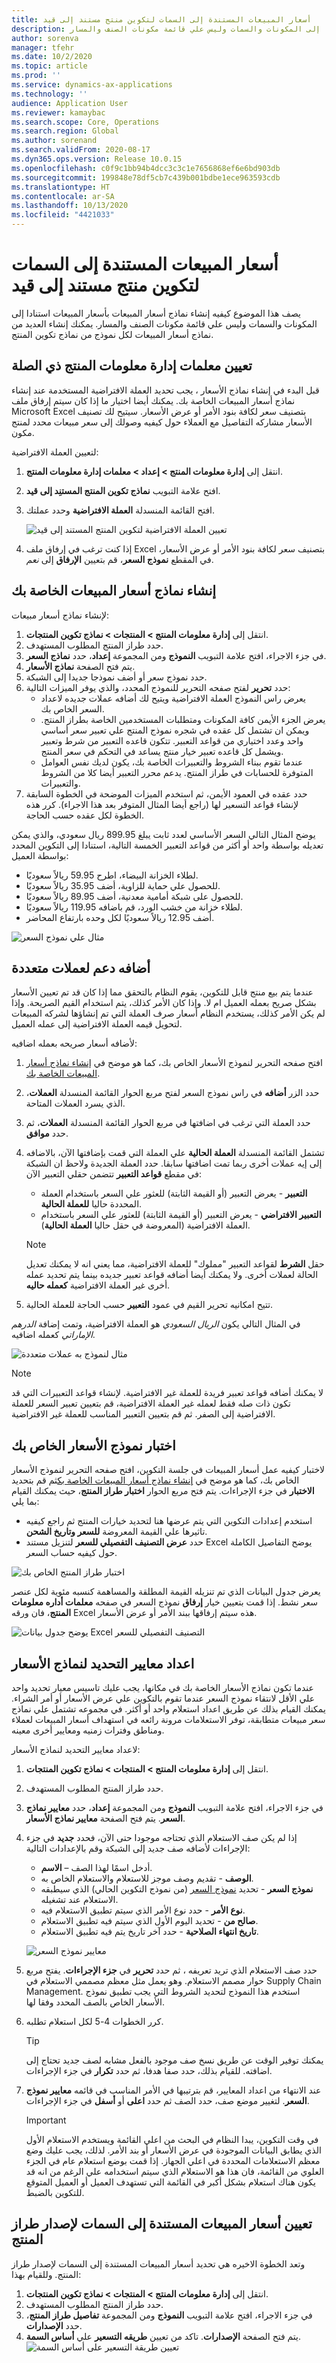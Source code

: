 ```yaml
---
title: أسعار المبيعات المستندة إلى السمات لتكوين منتج مستند إلى قيد
description: يصف هذا الموضوع كيفيه إنشاء نماذج أسعار المبيعات بأسعار المبيعات استنادا إلى المكونات والسمات وليس علي قائمة مكونات الصنف والمسار.
author: sorenva
manager: tfehr
ms.date: 10/2/2020
ms.topic: article
ms.prod: ''
ms.service: dynamics-ax-applications
ms.technology: ''
audience: Application User
ms.reviewer: kamaybac
ms.search.scope: Core, Operations
ms.search.region: Global
ms.author: sorenand
ms.search.validFrom: 2020-08-17
ms.dyn365.ops.version: Release 10.0.15
ms.openlocfilehash: c0f9c1bb94b4dcc3c3c1e7656868ef6e6bd903db
ms.sourcegitcommit: 199848e78df5cb7c439b001bdbe1ece963593cdb
ms.translationtype: HT
ms.contentlocale: ar-SA
ms.lasthandoff: 10/13/2020
ms.locfileid: "4421033"
---
```

# <a name="attribute-based-sales-prices-for-constraint-based-product-configuration"></a>أسعار المبيعات المستندة إلى السمات لتكوين منتج مستند إلى قيد

يصف هذا الموضوع كيفيه إنشاء نماذج أسعار المبيعات بأسعار المبيعات استنادا إلى المكونات والسمات وليس علي قائمة مكونات الصنف والمسار. يمكنك إنشاء العديد من نماذج أسعار المبيعات لكل نموذج من نماذج تكوين المنتج.

## <a name="set-relevant-product-information-management-parameters"></a>تعيين معلمات إدارة معلومات المنتج ذي الصلة

قبل البدء في إنشاء نماذج الأسعار ، يجب تحديد العملة الافتراضية المستخدمة عند إنشاء نماذج أسعار المبيعات الخاصة بك. يمكنك أيضا اختيار ما إذا كان سيتم إرفاق ملف Microsoft Excel بتصنيف سعر لكافة بنود الأمر أو عرض الأسعار. سيتيح لك تصنيف الأسعار مشاركه التفاصيل مع العملاء حول كيفيه وصولك إلى سعر مبيعات محدد لمنتج مكون.

لتعيين العملة الافتراضية:

1. انتقل إلى **إدارة معلومات المنتج \> إعداد \> معلمات إدارة معلومات المنتج**.
1. افتح علامة التبويب **نماذج تكوين المنتج المستنِد إلى قيد**.
1. افتح القائمة المنسدلة **العملة الافتراضية** وحدد عملتك.

    ![تعيين العملة الافتراضية لتكوين المنتج المستند إلى قيد](media/prod-config-currency.png "تعيين العملة الافتراضية لتكوين المنتج المستند إلى قيد")

1. إذا كنت ترغب في إرفاق ملف Excel بتصنيف سعر لكافة بنود الأمر أو عرض الأسعار، في المقطع **نموذج السعر**، قم بتعيين **الإرفاق** إلى *نعم*.

## <a name="build-your-sales-price-models"></a><a name="build-price-model"></a>إنشاء نماذج أسعار المبيعات الخاصة بك

لإنشاء نماذج أسعار مبيعات:

1. انتقل إلى **إدارة معلومات المنتج \> المنتجات \> نماذج تكوين المنتجات**.
1. حدد طراز المنتج المطلوب المستهدف.
1. في جزء الاجراء، افتح علامة التبويب **النموذج** ومن المجموعة **إعداد**، حدد **نماذج السعر**.
1. يتم فتح الصفحة **نماذج الأسعار**.
1. حدد نموذج سعر أو أضف نموذجا جديدا إلى الشبكة.
1. حدد **تحرير** لفتح صفحه التحرير للنموذج المحدد، والذي يوفر الميزات التالية:
    - يعرض راس النموذج العملة الافتراضية ويتيح لك أضافه عملات جديده لاعداد السعر الخاص بك.
    - يعرض الجزء الأيمن كافة المكونات ومتطلبات المستخدمين الخاصة بطراز المنتج. ويمكن ان تشتمل كل عقده في شجره نموذج المنتج علي تعبير سعر أساسي واحد وعدد اختياري من قواعد التعبير. تتكون قاعده التعبير من شرط وتعبير ويشمل كل قاعده تعبير خيار منتج يساعد في التحكم في سعر المنتج.
    - عندما تقوم ببناء الشروط والتعبيرات الخاصة بك، يكون لديك نفس العوامل المتوفرة للحسابات في طراز المنتج. يدعم محرر التعبير أيضا كلا من الشروط والتعبيرات.
1. حدد عقده في العمود الأيمن، ثم استخدم الميزات الموضحة في الخطوة السابقة لإنشاء قواعد التسعير لها (راجع أيضا المثال المتوفر بعد هذا الاجراء). كرر هذه الخطوة لكل عقده حسب الحاجة.

يوضح المثال التالي السعر الأساسي لعدد ثابت يبلغ 899.95 ريال سعودي، والذي يمكن تعديله بواسطة واحد أو أكثر من قواعد التعبير الخمسة التالية، استنادا إلى التكوين المحدد بواسطة العميل:

- لطلاء الخزانة البيضاء، اطرح 59.95 ريالاً سعوديًا.
- للحصول علي حماية للزاوية، أضف 35.95 ريالاً سعوديًا.
- للحصول على شبكة أمامية معدنية، أضف 89.95 ريالاً سعوديًا.
- لطلاء خزانة من خشب الورد، قم باضافه 119.95 ريالاً سعوديًا.
- أضف 12.95 ريالاً سعوديًا لكل وحده بارتفاع المحاضر.

![مثال علي نموذج السعر](media/prod-config-rules-example.png "مثال علي نموذج السعر")

## <a name="add-support-for-multiple-currencies"></a>أضافه دعم لعملات متعددة

عندما يتم بيع منتج قابل للتكوين، يقوم النظام بالتحقق مما إذا كان قد تم تعيين الأسعار بشكل صريح بعمله العميل ام لا. وإذا كان الأمر كذلك، يتم استخدام القيم الصريحة. وإذا لم يكن الأمر كذلك، يستخدم النظام أسعار صرف العملة التي تم إنشاؤها لشركه المبيعات لتحويل قيمه العملة الافتراضية إلى عمله العميل.

لأضافه أسعار صريحه بعمله اضافيه:

1. افتح صفحه التحرير لنموذج الأسعار الخاص بك، كما هو موضح في [إنشاء نماذج أسعار المبيعات الخاصة بك](#build-price-model).
1. حدد الزر **أضافه** في راس نموذج السعر لفتح مربع الحوار القائمة المنسدلة **العملات**، الذي يسرد العملات المتاحة.
1. حدد العملة التي ترغب في اضافتها في مربع الحوار القائمة المنسدلة **العملات**،  ثم حدد **موافق**.
1. تشتمل القائمة المنسدلة **العملة الحالية** علي العملة التي قمت بإضافتها الآن، بالاضافه إلى إيه عملات أخرى ربما تمت اضافتها سابقا. حدد العملة الجديدة ولاحظ ان الشبكة في مقطع **قواعد التعبير** تتضمن حقلي التعبير الآن:
    - **التعبير** - يعرض التعبير (أو القيمة الثابتة) للعثور علي السعر باستخدام العملة المحددة حاليا **للعملة الحالية**.
    - **التعبير الافتراضي** - يعرض التعبير (أو القيمة الثابتة) للعثور علي السعر باستخدام العملة الافتراضية (المعروضة في حقل حاليا **العملة الحالية**).

    > [!NOTE]
    > حقل **الشرط** لقواعد التعبير "مملوك" للعملة الافتراضية، مما يعني انه لا يمكنك تعديل الحالة لعملات أخرى. ولا يمكنك أيضا أضافه قواعد تعبير جديده بينما يتم تحديد عمله أخرى غير العملة الافتراضية **كعمله حاليه**.
1. تتيح امكانيه تحرير القيم في عمود **التعبير** حسب الحاجة للعملة الحالية.

في المثال التالي يكون _الريال السعودي_ هو العملة الافتراضية، وتمت إضافة _الدرهم الإماراتي_ كعمله اضافيه.

![مثال لنموذج به عملات متعددة](media/prod-config-rules-currency-example.png "مثال لنموذج به عملات متعددة")

> [!NOTE]
> لا يمكنك أضافه قواعد تعبير فريدة للعملة غير الافتراضية. لإنشاء قواعد التعبيرات التي قد تكون ذات صله فقط لعمله غير العملة الافتراضية، قم بتعيين تعبير السعر للعملة الافتراضية إلى الصفر. ثم قم بتعيين التعبير المناسب للعملة غير الافتراضية.

## <a name="test-your-price-model"></a>اختبار نموذج الأسعار الخاص بك

لاختبار كيفيه عمل أسعار المبيعات في جلسة التكوين، افتح صفحه التحرير لنموذج الأسعار الخاص بك، كما هو موضح في [إنشاء نماذج أسعار المبيعات الخاصة بك](#build-price-model)ثم قم بتحديد **الاختبار** في جزء الإجراءات. يتم فتح مربع الحوار **اختبار طراز المنتج**، حيث يمكنك القيام بما يلي:

- استخدم إعدادات التكوين التي يتم عرضها هنا لتحديد خيارات المنتج ثم راجع كيفيه تاثيرها علي القيمة المعروضة **للسعر وتاريخ الشحن**.
- حدد **عرض التصنيف التفصيلي للسعر** لتنزيل مستند Excel يوضح التفاصيل الكاملة حول كيفيه حساب السعر.

![اختبار طراز المنتج الخاص بك](media/prod-config-test.png "اختبار طراز المنتج الخاص بك")

يعرض جدول البيانات الذي تم تنزيله القيمة المطلقة والمساهمة كنسبه مئوية لكل عنصر سعر نشط. إذا قمت بتعيين خيار **إرفاق** نموذج السعر في صفحه **معلمات أداره معلومات المنتج**، فان ورقه Excel هذه سيتم إرفاقها ببند الأمر أو عرض الأسعار.

![يوضح جدول بيانات Excel التصنيف التفصيلي للسعر](media/prod-config-excel-example.png "يوضح جدول بيانات Excel التصنيف التفصيلي للسعر")

## <a name="set-up-selection-criteria-for-price-models"></a>اعداد معايير التحديد لنماذج الأسعار

عندما تكون نماذج الأسعار الخاصة بك في مكانها، يجب عليك تاسيس معيار تحديد واحد علي الأقل لانتقاء نموذج السعر عندما تقوم بالتكوين علي عرض الأسعار أو أمر الشراء. يمكنك القيام بذلك عن طريق اعداد استعلام واحد أو أكثر. في مجموعه تشتمل علي نماذج سعر مبيعات متطابقة، توفر الاستعلامات مرونة رائعه في استهداف أسعار المبيعات لعملاء ومناطق وفترات زمنيه ومعايير أخرى معينه.

لاعداد معايير التحديد لنماذج الأسعار:

1. انتقل إلى **إدارة معلومات المنتج \> المنتجات \> نماذج تكوين المنتجات**.
1. حدد طراز المنتج المطلوب المستهدف.
1. في جزء الاجراء، افتح علامة التبويب **النموذج** ومن المجموعة **إعداد**، حدد **معايير نماذج السعر**. يتم فتح الصفحة **معايير نماذج الأسعار**.
1. إذا لم يكن صف الاستعلام الذي تحتاجه موجودا حتى الآن، فحدد **جديد** في جزء الإجراءات لأضافه صف جديد إلى الشبكة وقم بالإعدادات التالية:
    - **الاسم‏‎** – أدخل اسمًا لهذا الصف.
    - **الوصف** - تقديم وصف موجز للاستعلام والاستعلام الخاص به.
    - **نموذج السعر** - تحديد [نموذج السعر](#build-price-model) (من نموذج التكوين الحالي) الذي سيطبقه الاستعلام عند تشغيله.
    - **نوع الأمر** - حدد نوع الأمر الذي سيتم تطبيق الاستعلام فيه.
    - **صالح من** - تحديد اليوم الأول الذي سيتم فيه تطبيق الاستعلام.
    - **تاريخ انتهاء الصلاحية** - حدد آخر تاريخ يتم فيه تطبيق الاستعلام.

    ![معايير نموذج السعر](media/prod-config-price-model-criteria.png "معايير نموذج السعر")

1. حدد صف الاستعلام الذي تريد تعريفه ، ثم حدد **تحرير** في **جزء الإجراءات**. يفتح مربع حوار مصمم الاستعلام. وهو يعمل مثل معظم مصممي الاستعلام في Supply Chain Management. استخدم هذا النموذج لتحديد الشروط التي يجب تطبيق نموذج الأسعار الخاص بالصف المحدد وفقا لها.

1. كرر الخطوات 4-5 لكل استعلام تطلبه.
    > [!TIP]
    > يمكنك توفير الوقت عن طريق نسخ صف موجود بالفعل مشابه لصف جديد تحتاج إلى اضافته. للقيام بذلك، حدد صفا هدفا، ثم حدد **تكرار** في جزء الإجراءات.

1. عند الانتهاء من اعداد المعايير، قم بترتيبها في الأمر المناسب في قائمه **معايير نموذج السعر**. لتغيير موضع صف، حدد الصف ثم حدد **اعلى** أو **أسفل** في جزء الإجراءات.

    > [!IMPORTANT]
    > في وقت التكوين، يبدا النظام في البحث من اعلي القائمة ويستخدم الاستعلام الأول الذي يطابق البيانات الموجودة في عرض الأسعار أو بند الأمر. لذلك، يجب عليك وضع معظم الاستعلامات المحددة في اعلي الجهاز. إذا قمت بوضع استعلام عام في الجزء العلوي من القائمة، فان هذا هو الاستعلام الذي سيتم استخدامه علي الرغم من انه قد يكون هناك استعلام بشكل أكبر في القائمة التي تستهدف العميل أو العميل المتوقع للتكوين بالضبط.

## <a name="set-attribute-based-sales-prices-for-the-product-model-version"></a>تعيين أسعار المبيعات المستندة إلى السمات لإصدار طراز المنتج

وتعد الخطوة الاخيره هي تحديد أسعار المبيعات المستندة إلى السمات لإصدار طراز المنتج. وللقيام بهذا:

1. انتقل إلى **إدارة معلومات المنتج \> المنتجات \> نماذج تكوين المنتجات**.
1. حدد طراز المنتج المطلوب المستهدف.
1. في جزء الاجراء، افتح علامة التبويب **النموذج** ومن المجموعة **تفاصيل طراز المنتج**، حدد **الإصدارات**.
1. يتم فتح الصفحة **الإصدارات**. تاكد من تعيين **طريقه التسعير** علي **أساس السمة**.
    ![تعيين طريقة التسعير على أساس السمة](media/prod-config-versions.png "تعيين طريقة التسعير على أساس السمة")
